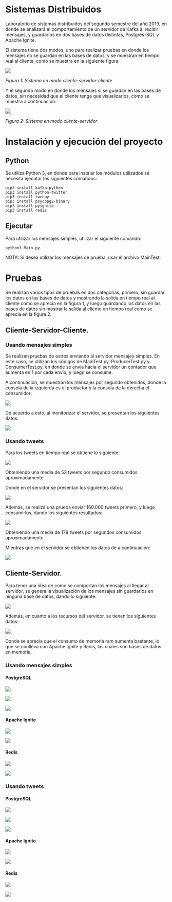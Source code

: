 # Sistemas Distribuidos
Laboratorio de sistemas distribuidos del segundo semestre del año 2019, en donde se analizará el comportamiento de un servidor de Kafka al recibir mensajes, y guardarlos en dos bases de datos distintas, Postgres-SQL y Apache Ignite.

El sistema tiene dos modos, uno para realizar pruebas en donde los mensajes no se guardan en las bases de datos, y se muestran en tiempo real al cliente, como se muestra en la siguiente figura:

![](Recursos/Sistema1.png)

*Figura 1: Sistema en modo cliente-servidor-cliente*

Y el segundo modo en donde los mensajes si se guardan en las bases de datos, sin necesidad que el cliente tenga que visualizarlos, como se muestra a continuación:

![](Recursos/Sistema2.png)

*Figura 2: Sistema en modo cliente-servidor*

# Instalación y ejecución del proyecto
## Python
Se utiliza Python 3, en donde para instalar los módulos utilizados se necesita ejecutar los siguientes comandos:
```
pip3 install kafka-python
pip3 install python-twitter
pip3 install tweepy
pip3 install psycopg2-binary
pip3 install pyignite
pip3 install redis
```

## Ejecutar
Para utilizar los mensajes simples, utilizar el siguiente comando:
```
python3 Main.py
```
NOTA: Si desea utilizar los mensajes de prueba, usar el archivo MainTest.

# Pruebas

Se realizan varios tipos de pruebas en dos categorías, primero, sin guardar los datos en las bases de datos y mostrando la salida en tiempo real al cliente como se aprecia en la figura 1, y luego guardando los datos en las bases de datos sin mostrar la salida al cliente en tiempo real como se aprecia en la figura 2.
## Cliente-Servidor-Cliente.
### Usando mensajes simples

Se realizan pruebas de estrés enviando al servidor mensajes simples. En este caso, se utilizan los códigos de MainTest.py, ProducerTest.py y ConsumerTest.py, en donde se envía hacia el servidor un contador que aumenta en 1 por cada envío, y luego se consume.

A continuación, se muestran los mensajes por segundo obtenidos, donde la consola de la izquierda es el productor y la consola de la derecha el consumidor:

![](Recursos/MessagesTest.gif)

De acuerdo a esto, al monitorizar el servidor, se presentan los siguientes datos:

![](Recursos/pruebas1.png)

### Usando tweets


Para los tweets en tiempo real se obtiene lo siguiente:

![](Recursos/MessagesTweets.gif)

Obteniendo una media de 53 tweets por segundo consumidos aproximadamente.

Donde en el servidor se presentan los siguientes datos:

![](Recursos/pruebas2.png)

Además, se realiza una prueba enviar 160.000 tweets primero, y luego consumirlos, dando los siguientes resultados:

![](Recursos/MessagesTweets2.gif)

Obteniendo una media de 179 tweets por segundos consumidos aproximadamente.

Mientras que en el servidor se obtienen los datos de a continuación:

![](Recursos/pruebas3.png)

## Cliente-Servidor.

Para tener una idea de como se comportan los mensajes al llegar al servidor, se genera la visualización de los mensajes sin guardarlos en ninguna base de datos, dando lo siguiente:

![](Recursos/MessagesWithoutSaving.gif)

Además, en cuanto a los recursos del servidor, se tienen los siguientes datos:

![](Recursos/ServidorReposoConBaseDatos.png)

Donde se aprecia que el consumo de memoria ram aumenta bastante, lo que se conlleva con Apache Ignite y Redis, las cuales son bases de datos en memoria.

### Usando mensajes simples

#### PostgreSQL

![](Recursos/SimpleMessagesToPS.gif)

![](Recursos/ServidorPSSimple.png)

![](Recursos/SavedSimpleMessagesPS.jpg)

#### Apache Ignite

![](Recursos/SimpleMessagesToIgnite.gif)

![](Recursos/ServidorIgniteSimple.png)

#### Redis

![](Recursos/SimpleMessagesToRedis.gif)

![](Recursos/ServidorRedisSimple.png)

### Usando tweets

#### PostgreSQL

![](Recursos/TweetsMessagesToPS.gif)

![](Recursos/ServidorPSTweets.png)

![](Recursos/SavedTweetsMessagesPS.jpg)

#### Apache Ignite

![](Recursos/TweetsMessagesToIgnite.gif)

![](Recursos/ServidorIgniteTweets.png)

#### Redis

![](Recursos/TweetsMessagesToRedis.gif)

![](Recursos/ServidorRedisTweets.png)
